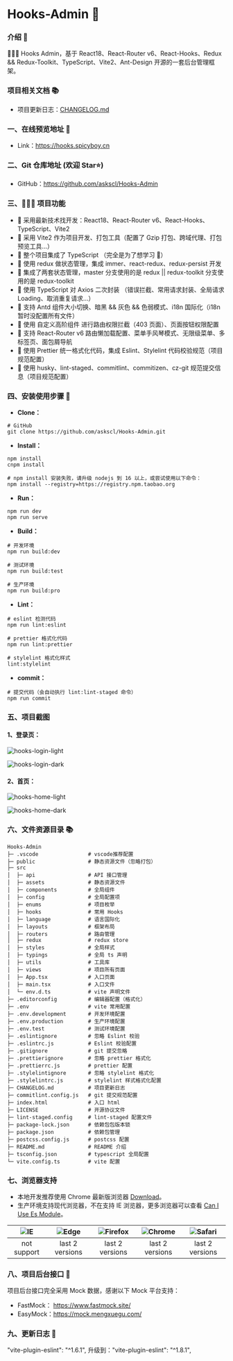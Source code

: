 # Hooks-Admin 🚀

### 介绍 📖

🚀🚀🚀 Hooks Admin，基于 React18、React-Router v6、React-Hooks、Redux && Redux-Toolkit、TypeScript、Vite2、Ant-Design 开源的一套后台管理框架。



### 项目相关文档 📚

-   项目更新日志：[CHANGELOG.md](./CHANGELOG.md)



### 一、在线预览地址 👀

-   Link：https://hooks.spicyboy.cn

### 二、Git 仓库地址 (欢迎 Star⭐)

-   GitHub：https://github.com/askscl/Hooks-Admin

### 三、🔨🔨🔨 项目功能

-   🚀 采用最新技术找开发：React18、React-Router v6、React-Hooks、TypeScript、Vite2
-   🚀 采用 Vite2 作为项目开发、打包工具（配置了 Gzip 打包、跨域代理、打包预览工具…）
-   🚀 整个项目集成了 TypeScript （完全是为了想学习 🤣）
-   🚀 使用 redux 做状态管理，集成 immer、react-redux、redux-persist 开发
-   🚀 集成了两套状态管理，master 分支使用的是 redux || redux-toolkit 分支使用的是 redux-toolkit
-   🚀 使用 TypeScript 对 Axios 二次封装 （错误拦截、常用请求封装、全局请求 Loading、取消重复请求…）
-   🚀 支持 Antd 组件大小切换、暗黑 && 灰色 && 色弱模式、i18n 国际化（i18n 暂时没配置所有文件）
-   🚀 使用 自定义高阶组件 进行路由权限拦截（403 页面）、页面按钮权限配置
-   🚀 支持 React-Router v6 路由懒加载配置、菜单手风琴模式、无限级菜单、多标签页、面包屑导航
-   🚀 使用 Prettier 统一格式化代码，集成 Eslint、Stylelint 代码校验规范（项目规范配置）
-   🚀 使用 husky、lint-staged、commitlint、commitizen、cz-git 规范提交信息（项目规范配置）

### 四、安装使用步骤 📑

-   **Clone：**

```text
# GitHub
git clone https://github.com/askscl/Hooks-Admin.git
```

-   **Install：**

```text
npm install
cnpm install

# npm install 安装失败，请升级 nodejs 到 16 以上，或尝试使用以下命令：
npm install --registry=https://registry.npm.taobao.org
```

-   **Run：**

```text
npm run dev
npm run serve
```

-   **Build：**

```text
# 开发环境
npm run build:dev

# 测试环境
npm run build:test

# 生产环境
npm run build:pro
```

-   **Lint：**

```text
# eslint 检测代码
npm run lint:eslint

# prettier 格式化代码
npm run lint:prettier

# stylelint 格式化样式
lint:stylelint
```

-   **commit：**

```text
# 提交代码（会自动执行 lint:lint-staged 命令）
npm run commit
```

### 五、项目截图

#### 1、登录页：

![hooks-login-light](https://i.imgtg.com/2023/04/18/ubMWb.png)

![hooks-login-dark](https://i.imgtg.com/2023/04/18/ubOyl.png)

#### 2、首页：

![hooks-home-light](https://i.imgtg.com/2023/04/18/ubasg.png)

![hooks-home-dark](https://i.imgtg.com/2023/04/18/ubqoB.png)

### 六、文件资源目录 📚

```text
Hooks-Admin
├─ .vscode                # vscode推荐配置
├─ public                 # 静态资源文件（忽略打包）
├─ src
│  ├─ api                 # API 接口管理
│  ├─ assets              # 静态资源文件
│  ├─ components          # 全局组件
│  ├─ config              # 全局配置项
│  ├─ enums               # 项目枚举
│  ├─ hooks               # 常用 Hooks
│  ├─ language            # 语言国际化
│  ├─ layouts             # 框架布局
│  ├─ routers             # 路由管理
│  ├─ redux               # redux store
│  ├─ styles              # 全局样式
│  ├─ typings             # 全局 ts 声明
│  ├─ utils               # 工具库
│  ├─ views               # 项目所有页面
│  ├─ App.tsx             # 入口页面
│  ├─ main.tsx            # 入口文件
│  └─ env.d.ts            # vite 声明文件
├─ .editorconfig          # 编辑器配置（格式化）
├─ .env                   # vite 常用配置
├─ .env.development       # 开发环境配置
├─ .env.production        # 生产环境配置
├─ .env.test              # 测试环境配置
├─ .eslintignore          # 忽略 Eslint 校验
├─ .eslintrc.js           # Eslint 校验配置
├─ .gitignore             # git 提交忽略
├─ .prettierignore        # 忽略 prettier 格式化
├─ .prettierrc.js         # prettier 配置
├─ .stylelintignore       # 忽略 stylelint 格式化
├─ .stylelintrc.js        # stylelint 样式格式化配置
├─ CHANGELOG.md           # 项目更新日志
├─ commitlint.config.js   # git 提交规范配置
├─ index.html             # 入口 html
├─ LICENSE                # 开源协议文件
├─ lint-staged.config     # lint-staged 配置文件
├─ package-lock.json      # 依赖包包版本锁
├─ package.json           # 依赖包管理
├─ postcss.config.js      # postcss 配置
├─ README.md              # README 介绍
├─ tsconfig.json          # typescript 全局配置
└─ vite.config.ts         # vite 配置
```

### 七、浏览器支持

-   本地开发推荐使用 Chrome 最新版浏览器 [Download](https://www.google.com/intl/zh-CN/chrome/)。
-   生产环境支持现代浏览器，不在支持 IE 浏览器，更多浏览器可以查看 [Can I Use Es Module](https://caniuse.com/?search=ESModule)。

| ![IE](https://i.imgtg.com/2023/04/11/8z7ot.png) | ![Edge](https://i.imgtg.com/2023/04/11/8zr3p.png) | ![Firefox](https://i.imgtg.com/2023/04/11/8zKiU.png) | ![Chrome](https://i.imgtg.com/2023/04/11/8zNrx.png) | ![Safari](https://i.imgtg.com/2023/04/11/8zeGj.png) |
| :---------------------------------------------: | :-----------------------------------------------: | :--------------------------------------------------: | :-------------------------------------------------: | :-------------------------------------------------: |
|                   not support                   |                  last 2 versions                  |                   last 2 versions                    |                   last 2 versions                   |                   last 2 versions                   |

### 八、项目后台接口 🧩

项目后台接口完全采用 Mock 数据，感谢以下 Mock 平台支持：

-   FastMock： https://www.fastmock.site/
-   EasyMock：https://mock.mengxuegu.com/


### 九、更新日志 📝
"vite-plugin-eslint": "^1.6.1", 升级到："vite-plugin-eslint": "^1.8.1",